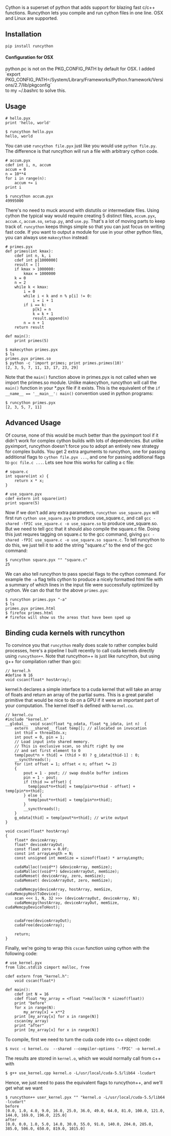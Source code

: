 Cython is a superset of python that adds support for blazing fast c/c++ functions. Runcython lets you compile and run cython files in one line. OSX and Linux are supported.

<h2>Installation</h2>

    pip install runcython

<h4>Configuration for OSX</h4>
python.pc is not on the PKG_CONFIG_PATH by default for OSX. I added
<br/>
`export PKG_CONFIG_PATH=/System/Library/Frameworks/Python.framework/Versions/2.7/lib/pkgconfig`
<br/>
to my ~/.bashrc to solve this.
<h2>Usage</h2>

    # hello.pyx
    print 'hello, world'

<p></p>

    $ runcython hello.pyx
    hello, world
    
  You can use `runcython file.pyx` just like you would use `python file.py`. The difference is that runcython will run a file with arbitrary cython code.
  
    # accum.pyx
    cdef int i, n, accum
    accum = 0
    n = 10**4
    for i in range(n):
        accum += i
    print i

<p></p>

    $ runcython accum.pyx
    49995000
    
  There's no need to muck around with distutils or intermediate files. Using cython the typical way would require creating 5 distinct files, `accum.pyx`, `accum.c`, `accum.so`, `setup.py`, and `use.py`. That's a lot of moving parts to keep track of. `runcython` keeps things simple so that you can just focus on writing fast code. If you want to output a module for use in your other python files, you can always use `makecython` instead:
  
    # primes.pyx
    def primes(int kmax):
        cdef int n, k, i
        cdef int p[1000000]
        result = []
        if kmax > 1000000:
            kmax = 1000000
        k = 0
        n = 2
        while k < kmax:
            i = 0
            while i < k and n % p[i] != 0:
                i = i + 1
            if i == k:
                p[k] = n
                k = k + 1
                result.append(n)
            n = n + 1
        return result
    
    def main():
        print primes(5)

<p></p>

    $ makecython primes.pyx
    $ ls
    primes.pyx primes.so
    $ python -c 'import primes; print primes.primes(10)'
    [2, 3, 5, 7, 11, 13, 17, 23, 29]
    
Note that the `main()` function above in primes.pyx is not called when we import the primes.so module. Unlike makecython, runcython will call the `main()` function in your *.pyx file if it exists. This is the equivalent of the `if __name__ == '__main__': main()` convention used in python programs:

    $ runcython primes.pyx
    [2, 3, 5, 7, 11]

<h2> Advanced Usage </h2>

  Of course, none of this would be much better than the pyximport tool if it didn't work for complex cython builds with lots of dependencies. But unlike pyximport, runcython doesn't force you to adopt an entirely new strategy for complex builds. You get 2 extra arguments to runcython, one for passing additional flags to `cython file.pyx ...`, and one for passing additional flags to `gcc file.c ...`. Lets see how this works for calling a c file:
  
    # square.c
    int square(int x) {
        return x * x;
    }
  
    # use_square.pyx
    cdef extern int square(int)
    print square(5)
  
  Now if we don't add any extra parameters, `runcython use_square.pyx` will first run `cython use_square.pyx` to produce use_square.c, and call `gcc -shared -fPIC use_square.c -o use_square.so` to produce use_square.so. But we need to tell gcc that it should also compile the square.c file. Doing this just requres tagging on square.c to the gcc command, giving `gcc -shared -fPIC use_square.c -o use_square.so square.c`. To tell runcython to do this, we just tell it to add the string "square.c" to the end of the gcc command:
  
    $ runcython square.pyx "" "square.c"
    25
  
  We can also tell runcython to pass special flags to the cython command. For example the `-a` flag tells cython to produce a nicely formatted html file with a summary of which lines in the input file were successfully optimized by cython. We can do that for the above `primes.pyx`:
  
    $ runcython primes.pyx "-a"
    $ ls
    primes.pyx primes.html
    $ firefox primes.html
    # firefox will show us the areas that have been sped up

<h2> Binding cuda kernels with runcython </h2>

  To convince you that `runcython` really does scale to rather complex build processes, here's a pipeline I built recently to call cuda kernels directly using `runcython++`. Note that runcython++ is just like runcython, but using g++ for compilation rather than gcc:
  
    // kernel.h
    #define N 16
    void cscan(float* hostArray);
    
  kernel.h declares a simple interface to a cuda kernel that will take an array of floats and return an array of the partial sums. This is a great parallel primitive that would be nice to do on a GPU if it were an important part of your computation. The kernel itself is defined with `kernel.cu`.
  
    // kernel.cu
    #include "kernel.h"
    __global__ void scan(float *g_odata, float *g_idata, int n)  {
        extern __shared__ float temp[]; // allocated on invocation  
        int thid = threadIdx.x;
        int pout = 0, pin = 1;
        // Load input into shared memory.  
        // This is exclusive scan, so shift right by one  
        // and set first element to 0  
        temp[pout*n + thid] = (thid > 0) ? g_idata[thid-1] : 0;
        __syncthreads();
        for (int offset = 1; offset < n; offset *= 2)
        {
            pout = 1 - pout; // swap double buffer indices
            pin = 1 - pout;
            if (thid >= offset) {
              temp[pout*n+thid] = temp[pin*n+thid - offset] + temp[pin*n+thid];
            } else {
              temp[pout*n+thid] = temp[pin*n+thid];
            }
            __syncthreads();
        }
        g_odata[thid] = temp[pout*n+thid]; // write output
    }
    
    void cscan(float* hostArray)
    {
        float* deviceArray;
        float* deviceArrayOut;
        const float zero = 0.0f;
        const int arrayLength = N;
        const unsigned int memSize = sizeof(float) * arrayLength;
    
        cudaMalloc((void**) &deviceArray, memSize);
        cudaMalloc((void**) &deviceArrayOut, memSize);
        cudaMemset( deviceArray, zero, memSize);
        cudaMemset( deviceArrayOut, zero, memSize);
    
        cudaMemcpy(deviceArray, hostArray, memSize, cudaMemcpyHostToDevice);
        scan <<< 1, N, 32 >>> (deviceArrayOut, deviceArray, N);
        cudaMemcpy(hostArray, deviceArrayOut, memSize, cudaMemcpyDeviceToHost);
    
    
        cudaFree(deviceArrayOut);
        cudaFree(deviceArray);
    
        return;
    }

  Finally, we're going to wrap this `cscan` function using cython with the following code:
  
    # use_kernel.pyx
    from libc.stdlib cimport malloc, free

    cdef extern from "kernel.h":
        void cscan(float*)
    
    def main():
        cdef int N = 16
        cdef float *my_array = <float *>malloc(N * sizeof(float))
        print "before"
        for x in range(N):
            my_array[x] = x**2
        print [my_array[x] for x in range(N)]
        cscan(my_array)
        print "after"
        print [my_array[x] for x in range(N)]
    
  To compile, first we need to turn the cuda code into c++ object code:
  
    $ nvcc -c kernel.cu  --shared --compiler-options '-fPIC' -o kernel.o
    
  The results are stored in `kernel.o`, which we would normally call from c++ with
  
    $ g++ use_kernel.cpp kernel.o -L/usr/local/cuda-5.5/lib64 -lcudart
    
  Hence, we just need to pass the equivalent flags to runcython++, and we'll get what we want
  
    $ runcython++ user_kernel.pyx "" "kernel.o -L/usr/local/cuda-5.5/lib64 -lcudart"
    before
    [0.0, 1.0, 4.0, 9.0, 16.0, 25.0, 36.0, 49.0, 64.0, 81.0, 100.0, 121.0, 144.0, 169.0, 196.0, 225.0]
    after
    [0.0, 0.0, 1.0, 5.0, 14.0, 30.0, 55.0, 91.0, 140.0, 204.0, 285.0, 385.0, 506.0, 650.0, 819.0, 1015.0]
